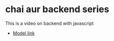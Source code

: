 # chai aur backend series

This is a video on backend with javascript
- [Model link](https://app.eraser.oi/workspace/YtPqZ1VogxGy!jzIDkzj?origin=share)
